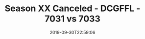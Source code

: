 ---
title: Season XX Canceled - DCGFFL - 7031 vs 7033
teams_score:
- team: 7031
  score: 26
- team: 7033
  score: 13
mvp: Dewayne, John
game-ball: Pat, Andy
season: 19
week: 4
date: '2019-09-30T22:59:06'
pageid: season-xix-week-4-9-29-7031-vs-7033
---